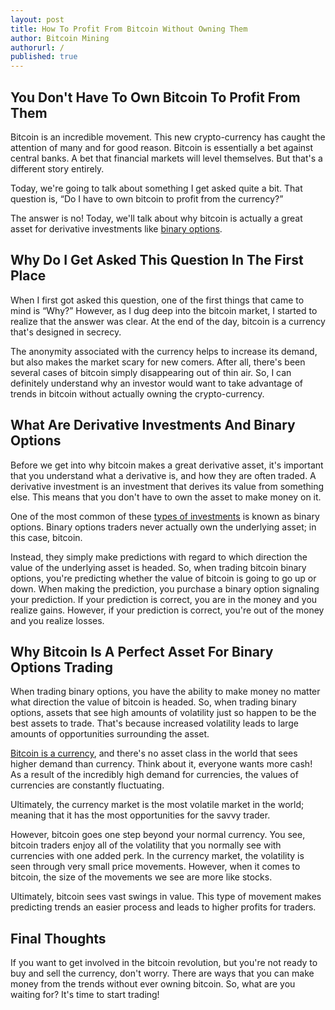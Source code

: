 ```yaml
---
layout: post
title: How To Profit From Bitcoin Without Owning Them
author: Bitcoin Mining
authorurl: /
published: true
---
```


<h2>You Don't Have To Own Bitcoin To Profit From Them</h2>
<p>Bitcoin is an incredible movement. This new crypto-currency has caught the attention of many and for good reason. Bitcoin is essentially a bet against central banks. A bet that financial markets will level themselves. But that's a different story entirely.
<p>Today, we're going to talk about something I get asked quite a bit. That question is, “Do I have to own bitcoin to profit from the currency?”
<p>The answer is no! Today, we'll talk about why bitcoin is actually a great asset for derivative investments like <a href="http://www.thebinaryadvisor.com/binary-options/">binary options</a>. 
<h2>Why Do I Get Asked This Question In The First Place</h2>
<p>When I first got asked this question, one of the first things that came to mind is “Why?” However, as I dug deep into the bitcoin market, I started to realize that the answer was clear. At the end of the day, bitcoin is a currency that's designed in secrecy.
<p>The anonymity associated with the currency helps to increase its demand, but also makes the market scary for new comers. After all, there's been several cases of bitcoin simply disappearing out of thin air. So, I can definitely understand why an investor would want to take advantage of trends in bitcoin without actually owning the crypto-currency.
<h2>What Are Derivative Investments And Binary Options</h2>
<p>Before we get into why bitcoin makes a great derivative asset, it's important that you understand what a derivative is, and how they are often traded. A derivative investment is an investment that derives its value from something else. This means that you don't have to own the asset to make money on it.
<p>One of the most common of these <a href="http://twocents.lifehacker.com/the-many-different-types-of-investments-and-how-they-w-1683582510">types of investments</a> is known as binary options. Binary options traders never actually own the underlying asset; in this case, bitcoin.
<p>Instead, they simply make predictions with regard to which direction the value of the underlying asset is headed. So, when trading bitcoin binary options, you're predicting whether the value of bitcoin is going to go up or down. When making the prediction, you purchase a binary option signaling your prediction. If your prediction is correct, you are in the money and you realize gains. However, if your prediction is correct, you're out of the money and you realize losses.
<h2>Why Bitcoin Is A Perfect Asset For Binary Options Trading</h2>
<p>When trading binary options, you have the ability to make money no matter what direction the value of bitcoin is headed. So, when trading binary options, assets that see high amounts of volatility just so happen to be the best assets to trade. That's because increased volatility leads to large amounts of opportunities surrounding the asset.
<p><a href="https://en.wikipedia.org/wiki/Bitcoin">Bitcoin is a currency</a>, and there's no asset class in the world that sees higher demand than currency. Think about it, everyone wants more cash! As a result of the incredibly high demand for currencies, the values of currencies are constantly fluctuating.
<p>Ultimately, the currency market is the most volatile market in the world; meaning that it has the most opportunities for the savvy trader.
<p>However, bitcoin goes one step beyond your normal currency. You see, bitcoin traders enjoy all of the volatility that you normally see with currencies with one added perk. In the currency market, the volatility is seen through very small price movements. However, when it comes to bitcoin, the size of the movements we see are more like stocks.
<p>Ultimately, bitcoin sees vast swings in value. This type of movement makes predicting trends an easier process and leads to higher profits for traders.
<h2>Final Thoughts</h2>
<p>If you want to get involved in the bitcoin revolution, but you're not ready to buy and sell the currency, don't worry. There are ways that you can make money from the trends without ever owning bitcoin. So, what are you waiting for? It's time to start trading!